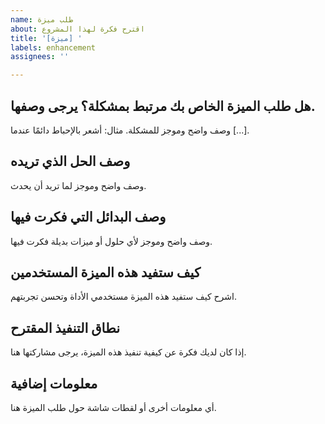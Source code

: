 ```yaml
---
name: طلب ميزة
about: اقترح فكرة لهذا المشروع
title: '[ميزة] '
labels: enhancement
assignees: ''

---
```


## هل طلب الميزة الخاص بك مرتبط بمشكلة؟ يرجى وصفها.
وصف واضح وموجز للمشكلة. مثال: أشعر بالإحباط دائمًا عندما [...].

## وصف الحل الذي تريده
وصف واضح وموجز لما تريد أن يحدث.

## وصف البدائل التي فكرت فيها
وصف واضح وموجز لأي حلول أو ميزات بديلة فكرت فيها.

## كيف ستفيد هذه الميزة المستخدمين
اشرح كيف ستفيد هذه الميزة مستخدمي الأداة وتحسن تجربتهم.

## نطاق التنفيذ المقترح
إذا كان لديك فكرة عن كيفية تنفيذ هذه الميزة، يرجى مشاركتها هنا.

## معلومات إضافية
أي معلومات أخرى أو لقطات شاشة حول طلب الميزة هنا.